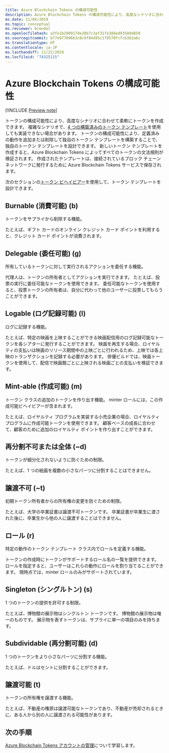 ```yaml
---
title: Azure Blockchain Tokens の構成可能性
description: Azure Blockchain Tokens の構成可能性により、高度なシナリオに合わせて柔軟にトークンを作成できます。
ms.date: 11/04/2019
ms.topic: conceptual
ms.reviewer: brendal
ms.openlocfilehash: a3fe1b290917de20b7c3af31fe386ed93580d850
ms.sourcegitcommit: b77e97709663c0c9f84d95c1f0578fcfcb3b2a6c
ms.translationtype: HT
ms.contentlocale: ja-JP
ms.lasthandoff: 11/22/2019
ms.locfileid: "74325115"
---
```

# <a name="azure-blockchain-tokens-composability"></a>Azure Blockchain Tokens の構成可能性

[!INCLUDE [Preview note](./includes/preview.md)]

トークンの構成可能性により、高度なシナリオに合わせて柔軟にトークンを作成できます。 複雑なシナリオで、[4 つの構築済みのトークン テンプレート](templates.md#base-token-types)を使用しても実装できない場合があります。 トークンの構成可能性により、定義済みの動作を追加または削除して独自のトークン テンプレートを構築することで、独自のトークン テンプレートを設計できます。 新しいトークン テンプレートを作成すると、Azure Blockchain Tokens によってすべてのトークンの文法規則が検証されます。 作成されたテンプレートは、接続されているブロック チェーン ネットワークに発行するために Azure Blockchain Tokens サービスで保存されます。

次のセクションの[トークン ビヘイビアー](templates.md#token-behaviors)を使用して、トークン テンプレートを設計できます。

## <a name="burnable-b"></a>Burnable (消費可能) (b)

トークンをサプライから削除する機能。

たとえば、ギフト カードのオンライン クレジット カード ポイントを利用すると、クレジット カード ポイントが消費されます。

## <a name="delegable-g"></a>Delegable (委任可能) (g)

所有しているトークンに対して実行されるアクションを委任する機能。

代理人は、トークンの所有者としてアクションを実行できます。 たとえば、投票の実行に委任可能なトークンを使用できます。 委任可能なトークンを使用すると、投票トークンの所有者は、自分に代わって他のユーザーに投票してもらうことができます。

## <a name="logable-l"></a>Logable (ログ記録可能) (l)

ログに記録する機能。

たとえば、特定の映画を上映することができる映画配信用のログ記録可能なトークンを各シアターに発行することができます。 映画を再生する場合、ロイヤルティの支払いは映画のリリース期間中の上映ごとに行われるため、上映では各上映のトランザクションを記録する必要があります。 俳優ビルドでは、映画トークンを使用して、配信で映画館ごとに上映される映画ごとの支払いを検証できます。

## <a name="mint-able-m"></a>Mint-able (作成可能) (m)

トークン クラスの追加のトークンを作り出す機能。 minter ロールには、この作成可能ビヘイビアーが含まれます。

たとえば、ロイヤルティ プログラムを実装する小売企業の場合、ロイヤルティ プログラムに作成可能トークンを使用できます。 顧客ベースの成長に合わせて、顧客のために追加のロイヤルティ ポイントを作り出すことができます。  

## <a name="non-subdividable-or-whole-d"></a>再分割不可または全体 (~d)

トークンが細分化されないように防ぐための制限。

たとえば、1 つの絵画を複数の小さなパーツに分割することはできません。 

## <a name="non-transferable-t"></a>譲渡不可 (~t)

初期トークン所有者からの所有権の変更を防ぐための制限。

たとえば、大学の卒業証書は譲渡不可トークンです。 卒業証書が卒業生に渡された後に、卒業生から他の人に譲渡することはできません。

## <a name="roles-r"></a>ロール (r)

特定の動作のトークン テンプレート クラス内でロールを定義する機能。

トークンの作成時にトークンがサポートするロール名の一覧を提供できます。 ロールを指定すると、ユーザーはこれらの動作にロールを割り当てることができます。 現時点では、minter ロールのみがサポートされています。

## <a name="singleton-s"></a>Singleton (シングルトン) (s)

1 つのトークンの提供を許可する制限。

たとえば、博物館の展示物はシングルトン トークンです。 博物館の展示物は唯一のものです。 展示物を表すトークンは、サプライに単一の項目のみを持ちます。

## <a name="subdividable-d"></a>Subdividable (再分割可能) (d)

1 つのトークンをより小さなパーツに分割する機能。

たとえば、ドルはセントに分割することができます。

## <a name="transferable-t"></a>譲渡可能 (t)

トークンの所有権を譲渡する機能。

たとえば、不動産の権原は譲渡可能なトークンであり、不動産が売却されるときに、ある人から別の人に譲渡される可能性があります。

## <a name="next-steps"></a>次の手順

[Azure Blockchain Tokens アカウントの管理](account-management.md)について学習します。
